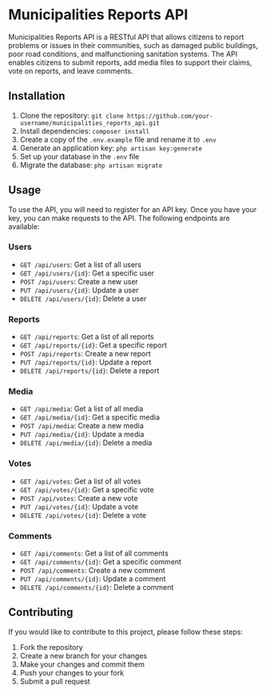 # Municipalities Reports API

Municipalities Reports API is a RESTful API that allows citizens to report problems or issues in their communities, such as damaged public buildings, poor road conditions, and malfunctioning sanitation systems. The API enables citizens to submit reports, add media files to support their claims, vote on reports, and leave comments.

## Installation

1. Clone the repository: `git clone https://github.com/your-username/municipalities_reports_api.git`
2. Install dependencies: `composer install`
3. Create a copy of the `.env.example` file and rename it to `.env`
4. Generate an application key: `php artisan key:generate`
5. Set up your database in the `.env` file
6. Migrate the database: `php artisan migrate`

## Usage

To use the API, you will need to register for an API key. Once you have your key, you can make requests to the API. The following endpoints are available:

### Users

- `GET /api/users`: Get a list of all users
- `GET /api/users/{id}`: Get a specific user
- `POST /api/users`: Create a new user
- `PUT /api/users/{id}`: Update a user
- `DELETE /api/users/{id}`: Delete a user

### Reports

- `GET /api/reports`: Get a list of all reports
- `GET /api/reports/{id}`: Get a specific report
- `POST /api/reports`: Create a new report
- `PUT /api/reports/{id}`: Update a report
- `DELETE /api/reports/{id}`: Delete a report

### Media

- `GET /api/media`: Get a list of all media
- `GET /api/media/{id}`: Get a specific media
- `POST /api/media`: Create a new media
- `PUT /api/media/{id}`: Update a media
- `DELETE /api/media/{id}`: Delete a media

### Votes

- `GET /api/votes`: Get a list of all votes
- `GET /api/votes/{id}`: Get a specific vote
- `POST /api/votes`: Create a new vote
- `PUT /api/votes/{id}`: Update a vote
- `DELETE /api/votes/{id}`: Delete a vote

### Comments

- `GET /api/comments`: Get a list of all comments
- `GET /api/comments/{id}`: Get a specific comment
- `POST /api/comments`: Create a new comment
- `PUT /api/comments/{id}`: Update a comment
- `DELETE /api/comments/{id}`: Delete a comment

## Contributing

If you would like to contribute to this project, please follow these steps:

1. Fork the repository
2. Create a new branch for your changes
3. Make your changes and commit them
4. Push your changes to your fork
5. Submit a pull request
